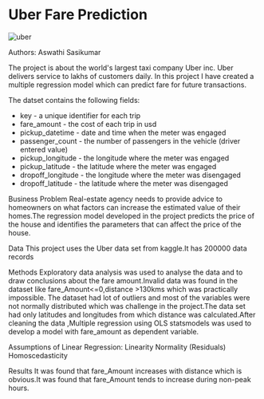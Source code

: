 # Uber Fare Prediction
![uber](https://user-images.githubusercontent.com/103409242/174770398-2a5bc539-ed14-4a23-af0c-e7b25198ae44.jpeg)

Authors: Aswathi Sasikumar

The project is about the world's largest taxi company Uber inc. Uber delivers service to lakhs of customers daily. 
In this project I have created a multiple regression model which can predict fare for future transactions.

The datset contains the following fields:
* key - a unique identifier for each trip
* fare_amount - the cost of each trip in usd
* pickup_datetime - date and time when the meter was engaged
* passenger_count - the number of passengers in the vehicle (driver entered value)
* pickup_longitude - the longitude where the meter was engaged
* pickup_latitude - the latitude where the meter was engaged
* dropoff_longitude - the longitude where the meter was disengaged
* dropoff_latitude - the latitude where the meter was disengaged

Business Problem
Real-estate agency needs to provide advice to homeowners on what factors can increase the estimated value of their homes.The regression model developed in the project predicts the price of the house and identifies the parameters that can affect the price of the house.

Data
This project uses the Uber data set from kaggle.It has 200000 data records

Methods
Exploratory data analysis was used to analyse the data and to draw conclusions about the fare amount.Invalid data was found in the dataset like fare_Amount<=0,distance >130kms which was practically impossible.
The dataset had lot of outliers and most of the variables were not normally distributed which was challenge in the project.The data set had only latitudes and longitudes 
from which distance was calculated.After cleaning the data ,Multiple regression using OLS statsmodels was used to develop a model with fare_amount as dependent variable.

Assumptions of Linear Regression:
Linearity
Normality (Residuals)
Homoscedasticity


Results
It was found that fare_Amount increases with distance which is obvious.It was found that fare_Amount tends to increase during non-peak hours.
